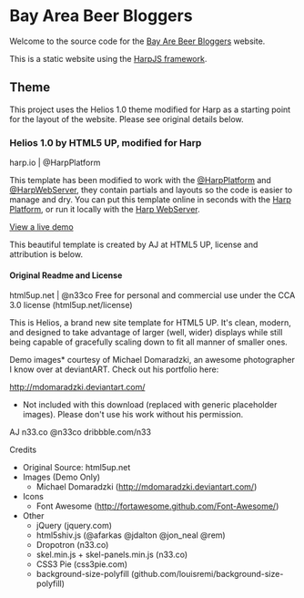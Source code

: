 # Bay Area Beer Bloggers

Welcome to the source code for the [Bay Are Beer Bloggers](http://bayarebeerbloggers.com) website.

This is a static website using the [HarpJS framework](http://harpjs.com).

## Theme

This project uses the Helios 1.0 theme modified for Harp as a starting point for the layout of the website. Please see original details below.

### Helios 1.0 by HTML5 UP, modified for Harp
harp.io | @HarpPlatform

This template has been modified to work with the [@HarpPlatform](http://twitter.com/HarpPlatform) and [@HarpWebServer](http://twitter.com/HarpWebServer), they contain partials and layouts so the code is easier to manage and dry. You can put this template online in seconds with the [Harp Platform](https://www.harp.io), or run it locally with the [Harp WebServer](http://harpjs.com).

[View a live demo](http://helios.harp.io) 

This beautiful template is created by AJ at HTML5 UP, license and attribution is below.


#### Original Readme and License
html5up.net | @n33co
Free for personal and commercial use under the CCA 3.0 license (html5up.net/license)


This is Helios, a brand new site template for HTML5 UP. It's clean, modern, and designed
to take advantage of larger (well, wider) displays while still being capable of gracefully
scaling down to fit all manner of smaller ones.
	
Demo images* courtesy of Michael Domaradzki, an awesome photographer I know over at
deviantART. Check out his portfolio here:

http://mdomaradzki.deviantart.com/

* Not included with this download (replaced with generic placeholder images). Please
don't use his work without his permission.

AJ
n33.co @n33co dribbble.com/n33

Credits
- Original Source: html5up.net
- Images (Demo Only)
	- Michael Domaradzki (http://mdomaradzki.deviantart.com/)	
- Icons
	- Font Awesome (http://fortawesome.github.com/Font-Awesome/)
- Other
	- jQuery (jquery.com)
	- html5shiv.js (@afarkas @jdalton @jon_neal @rem)
	- Dropotron (n33.co)
	- skel.min.js + skel-panels.min.js (n33.co)
	- CSS3 Pie (css3pie.com)
	- background-size-polyfill (github.com/louisremi/background-size-polyfill)
